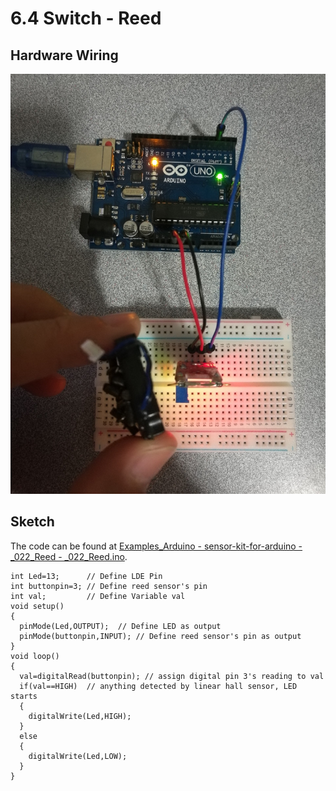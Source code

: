 # 6.4 Switch - Reed

## Hardware Wiring
![Image](../../Examples/sensor-kit-for-arduino/022_reed.jpg)

## Sketch
The code can be found at [Examples_Arduino - sensor-kit-for-arduino - _022_Reed - _022_Reed.ino](https://github.com/LongerVisionRobot/Examples_Arduino/blob/master/sensor-kit-for-arduino/_022_Reed/_022_Reed.ino).
```
int Led=13;      // Define LDE Pin
int buttonpin=3; // Define reed sensor's pin
int val;         // Define Variable val
void setup()
{
  pinMode(Led,OUTPUT);  // Define LED as output
  pinMode(buttonpin,INPUT); // Define reed sensor's pin as output
}
void loop()
{
  val=digitalRead(buttonpin); // assign digital pin 3's reading to val
  if(val==HIGH)  // anything detected by linear hall sensor, LED starts
  {
    digitalWrite(Led,HIGH);
  }
  else
  {
    digitalWrite(Led,LOW);
  }
}
```